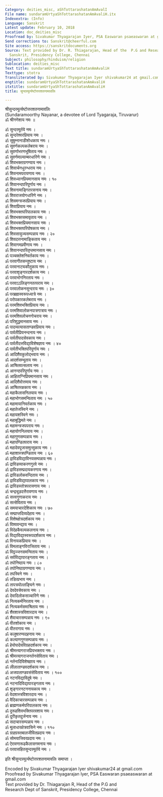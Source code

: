 ```yaml
---
Category: deities_misc, aShTottarashatanAmAvalI
File name: sundaramUrtyaShTottarashatanAmAvaliH.itx
Indexextra: (Info)
Language: Sanskrit
Latest update: February 10, 2018
Location: doc_deities_misc
Proofread by: Sivakumar Thyagarajan Iyer, PSA Easwaran psaeaswaran at gmail.com
Send corrections to: Sanskrit@cheerful.com
Site access: https://sanskritdocuments.org
Source: Text provided by Dr. R. Thiagarajan, Head of the  P.G and Research Dept of
  Sanskrit, Presidency College, Chennai
Subject: philosophy/hinduism/religion
Sublocation: deities_misc
Text title: sundaramUrtyaShTottarashatanAmAvaliH
Texttype: stotra
Transliterated by: Sivakumar Thyagarajan Iyer shivakumar24 at gmail.com
engtitle: sundaramUrtyaShTottarashatanAmAvaliH
itxtitle: sundaramUrtyaShTottarashatanAmAvaliH
title: सुन्दरमूर्त्यष्टोत्तरशतनामावलिः

---
```

  
 श्रीसुन्दरमूर्त्यष्टोत्तरशतनामावलिः   
(Sundaramoorthy Nayanar, a devotee of Lord Tyagaraja, Tiruvarur)  
ॐ श्रीगणेशाय नमः ॥  
  
ॐ सुन्दरमूर्तये नमः ।  
ॐ सुन्दरेश्वरप्रियाय नमः ।  
ॐ सुषुम्नानाडीशोधकाय नमः ।  
ॐ सुवर्णकल्पकलेबराय नमः ।  
ॐ सुवर्णाभरणभूषिताय नमः ।  
ॐ सुवर्णमाल्याम्बरधारिणे नमः ।  
ॐ शिवभक्ताग्रगण्याय नमः ।  
ॐ शिवार्चनधुरन्धराय नमः ।  
ॐ शिवनामपरायणाय नमः ।  
ॐ शिवध्यानप्रियमानसाय नमः । १०  
ॐ शिवानन्दपरिपूर्णाय नमः ।  
ॐ शिवनामाङ्गितरसनाय नमः ।  
ॐ शिवराजयोगधारिणे नमः ।  
ॐ शिवमन्त्रजपप्रियाय नमः ।  
ॐ शिवाप्रियाय नमः ।  
ॐ शिवभक्तपरिपालकाय नमः ।  
ॐ शिवभक्तसमावृताय नमः ।  
ॐ शिवभक्तप्रियमानसाय नमः ।  
ॐ शिवभक्तपरिपोषकाय नमः ।  
ॐ शिवसायुज्यसम्पन्नाय नमः । २०  
ॐ शिवदत्तनामाङ्किताय नमः ।  
ॐ शिवागमप्रवीणाय नमः ।  
ॐ शिवानन्दपरितृप्तमानसाय नमः ।  
ॐ पञ्चक्लेशनिवर्तकाय नमः ।  
ॐ परवागीतसन्तुष्टाय नमः ।  
ॐ परवानाट्यकौतुकाय नमः ।  
ॐ परवाशृङ्गारदर्शकाय नमः ।  
ॐ परवाभोगनिरताय नमः ।  
ॐ परवाऽऽलिङ्गनतत्पराय नमः ।  
ॐ परवालोकनसुन्दराय नमः । ३०  
ॐ परब्रह्मस्वरूपध्यात्रे नमः ।  
ॐ परोपकारकलेबराय नमः ।  
ॐ परमशिवभक्तिप्रियाय नमः ।  
ॐ परमशिवालोकनपात्रगात्राय नमः ।  
ॐ परमशिवलोचनगोचराय नमः ।  
ॐ परिशुद्धमानसाय नमः ।  
ॐ पादव्यत्यासताण्डवप्रियाय नमः ।  
ॐ पार्वतीप्रियनन्दनाय नमः ।  
ॐ पार्वतीपादसेवकाय नमः ।  
ॐ पार्वतीदत्तविद्याविशेषज्ञाय नमः । ४०  
ॐ पार्वतीभक्तिपरिपूर्णाय नमः ।  
ॐ आदिशैवकुलोद्भवाय नमः ।  
ॐ आदर्शसम्भूताय नमः ।  
ॐ आश्रितवत्सलाय नमः ।  
ॐ आनन्दपरिपूर्णाय नमः ।  
ॐ आहिताग्निप्रियमानसाय नमः ।  
ॐ आदिशैवोत्तमाय नमः ।  
ॐ आश्रितरक्षकाय नमः ।  
ॐ महाकैलासनिलयाय नमः ।  
ॐ महाभोगसमन्विताय नमः । ५०  
ॐ महामायानिवर्तकाय नमः ।  
ॐ महातेजस्विने नमः ।  
ॐ महायशस्विने नमः ।  
ॐ महाबुद्धिमते नमः ।  
ॐ महामन्त्रजपपराय नमः ।  
ॐ महायोगनिलयाय नमः ।  
ॐ महागुणसम्पन्नाय नमः ।  
ॐ महापण्डितपराय नमः ।  
ॐ महादेवपूजासमुत्सुकाय नमः ।  
ॐ महाशास्त्रपण्डिताय नमः । ६०  
ॐ द्राविडविद्याविनयसम्पन्नाय नमः ।  
ॐ द्राविडव्याकरणगुरवे नमः ।  
ॐ द्राविडसम्प्रदायकरणाय नमः ।  
ॐ द्राविडलोकवन्दिताय नमः ।  
ॐ द्राविडविद्यापालकाय नमः ।  
ॐ द्राविडस्तोत्रपरायणाय नमः ।  
ॐ चन्द्रचूडदत्तैरावणाय नमः ।  
ॐ सत्त्वगुणाकराय नमः ।  
ॐ सत्सेविताय नमः ।  
ॐ समयाचारदेशिकाय नमः । ७०  
ॐ सम्प्राप्तदिव्यदेहाय नमः ।  
ॐ विशेषक्षेत्रदर्शकाय नमः ।  
ॐ विश्ववन्द्याय नमः ।  
ॐ विदेहकैवल्यकलनाय नमः ।  
ॐ विद्याविद्यास्वरूपदर्शकाय नमः ।  
ॐ विनायकप्रियाय नमः ।  
ॐ विमलाङ्गविराजिताय नमः ।  
ॐ विद्वज्जनसमन्विताय नमः ।  
ॐ सर्वविद्यापारङ्गताय नमः ।  
ॐ तपोनिष्ठाय नमः । ८०  
ॐ तपोनिष्ठाग्रगण्याय नमः ।  
ॐ तपस्विने नमः ।  
ॐ तडित्प्रभाय नमः ।  
ॐ तापत्रयोल्लङ्घिने नमः ।  
ॐ देवदेवसेवकाय नमः ।  
ॐ देवादिलोकसञ्चारिणे नमः ।  
ॐ नित्यकर्मनिरताय नमः ।  
ॐ नित्यकर्मसमाश्रिताय नमः ।  
ॐ शैवशास्त्रविशारदाय नमः ।  
ॐ शैवाचारसम्पन्नाय नमः । ९०  
ॐ वीतशोकाय नमः ।  
ॐ वीतरागाय नमः ।  
ॐ कलुषारण्यदहनाय नमः ।  
ॐ कल्याणगुणसम्पन्नाय नमः ।  
ॐ हेयोपादेयविग्रहदर्शकाय नमः ।  
ॐ श्रीमत्त्यागराजप्रियभक्ताय नमः ।  
ॐ श्रीमत्त्यागराजनर्तनसेविताय नमः ।  
ॐ नर्तनादिविशेषज्ञाय नमः ।  
ॐ लीलाताण्डवदर्शकाय नमः ।  
ॐ अजपाताण्डवसंसेविताय नमः । १००  
ॐ नटनविद्याविदुषे नमः ।  
ॐ नटनादिविद्यापारङ्गताय नमः ।  
ॐ शृङ्गारनटननायकाय नमः ।  
ॐ वेदशास्त्रविशारदाय नमः ।  
ॐ वैदिकाचारसम्पन्नाय नमः ।  
ॐ ब्राह्मणकर्मपरिपालकाय नमः ।  
ॐ दुरूहशिवभक्तिपरवशाय नमः ।  
ॐ दूरीकृतदुर्जनाय नमः ।  
ॐ सदाचारसम्पन्नाय नमः ।  
ॐ मूलाधारक्षेत्रवासिने नमः । ११०  
ॐ ग्राहग्रस्तबालजीवितप्रदाय नमः ।  
ॐ सोमयाजिवरप्रदाय नमः ।  
ॐ ऐरावणारूढकैलासगमनाय नमः ।  
ॐ परवासहितसुन्दरमूर्तये नमः ।  
  
इति श्रीसुन्दरमूर्त्यष्टोत्तरशतनामावलिः समाप्ता ।  
  
Encoded by Sivakumar Thyagarajan Iyer shivakumar24 at gmail.com  
Proofread by Sivakumar Thyagarajan Iyer, PSA Easwaran psaeaswaran at gmail.com  
Text provided by Dr. Thiagarajan R, Head of the  P.G and  
Research Dept of Sanskrit, Presidency College, Chennai  
  
